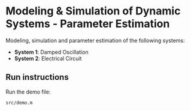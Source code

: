 # Modeling & Simulation of Dynamic Systems - Parameter Estimation

Modeling, simulation and parameter estimation of the following systems: 

* **System 1**: Damped Oscillation
* **System 2**: Electrical Circuit

## Run instructions

Run the demo file:

```bash
src/demo.m
```
